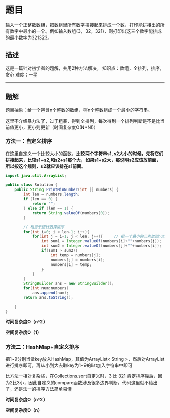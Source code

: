 # 题目

输入一个正整数数组，把数组里所有数字拼接起来排成一个数，打印能拼接出的所有数字中最小的一个。例如输入数组{3，32，321}，则打印出这三个数字能排成的最小数字为321323。

## 描述

这是一篇针对初学者的题解，共用2种方法解决。
知识点：数组，全排列，排序，贪心
难度：一星

------

## 题解

题目抽象：给一个包含n个整数的数组，将n个整数组成一个最小的字符串。

这里不介绍暴力法了，过于粗暴，得到全排列，每次得到一个排列判断是不是比当前值更小，更小则更新（时间复杂度O(N*N!)）

### 方法一：自定义排序

在这里自定义一个比较大小的函数，**比较两个字符串s1, s2大小的时候，先将它们拼接起来，比较s1+s2,和s2+s1那个大，如果s1+s2大，那说明s2应该放前面，所以按这个规则，s2就应该排在s1前面**。

```java
import java.util.ArrayList;

public class Solution {
    public String PrintMinNumber(int [] numbers) {
        int len = numbers.length;
        if (len == 0) {
            return "";
        } else if (len == 1) {
            return String.valueOf(numbers[0]);
        }

        // 相当于进行选择排序
        for(int i=0; i < len-1; i++){
            for(int j = i+1; j < len; j++){     // 把一个最小的元素放到numbers[1]
                int sum1 = Integer.valueOf(numbers[i]+""+numbers[j]);   //s1+s2结果
                int sum2 = Integer.valueOf(numbers[j]+""+numbers[i]);   //s2+s1结果
                if(sum1 > sum2){
                    int temp = numbers[j];
                    numbers[j] = numbers[i];
                    numbers[i] = temp;
                }
            }
        }
        StringBuilder ans = new StringBuilder();
        for(int num:numbers)
            ans.append(num);
        return ans.toString();

    }
}
```

**时间复杂度O（n^2）**

**空间复杂度O（1）**

### 方法二：HashMap+自定义排序

把1~9分别当做key放入HashMap，其值为ArrayList< String >，然后对ArrayList进行排序即可，再从小到大去取key为1~9的list加入字符串中即可

比方法一相对复杂些，在Collections.sort自定义时，3 比 321 肯定排序靠后，因为2比3小，因此自定义的compare函数涉及很多边界判断，代码这里就不给出了，还是法一的排序方法简单易懂

**时间复杂度O（n^2）**

**空间复杂度O（n）**

